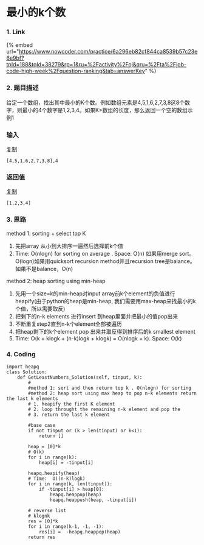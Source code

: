 # 最小的k个数

### 1. Link

{% embed url="https://www.nowcoder.com/practice/6a296eb82cf844ca8539b57c23e6e9bf?tpId=188&tqId=38279&rp=1&ru=%2Factivity%2Foj&qru=%2Fta%2Fjob-code-high-week%2Fquestion-ranking&tab=answerKey" %}



### 2. 题目描述

给定一个数组，找出其中最小的K个数。例如数组元素是4,5,1,6,2,7,3,8这8个数字，则最小的4个数字是1,2,3,4。如果K&gt;数组的长度，那么返回一个空的数组示例1

### 输入

[复制](javascript:void%280%29;)

```text
[4,5,1,6,2,7,3,8],4 
```

### 返回值

[复制](javascript:void%280%29;)

```text
[1,2,3,4]
```



### 3. 思路

method 1:  sorting + select top K

1. 先把array 从小到大排序一遍然后选择前k个值
2. Time: O\(nlogn\) for sorting on average .   Space: O\(n\) 如果用merge sort。 O\(logn\)如果用quicksort recursion method并且recursion tree是balance。如果不是balance，O\(n\)

method 2: heap sorting using min-heap

1. 先用一个size=k的min-heap对input array前k个element的负值进行heapify\(由于python的heap是min-heap, 我们需要用max-heap来找最小的k个值，所以需要取反\)
2. 把剩下的n-k elements 进行insert 到heap里面并把最小的值pop出来
3. 不断重复step2直到n-k个element全部被遍历
4. 把heap剩下的k个element pop 出来并取反得到排序后的k smallest element
5. Time: O\(k + klogk +  \(n-k\)logk + klogk\) = O\(nlogk + k\). Space: O\(k\)

### 4. Coding

```text
import heapq
class Solution:
    def GetLeastNumbers_Solution(self, tinput, k):
        #
        #method 1: sort and then return top k . O(nlogn) for sorting
        #method 2: heap sort using max heap to pop n-k elements return the last k elements
        # 1. heapify the first K element 
        # 2. loop throught the remaining n-k element and pop the 
        # 3. return the last k element
        
        #base case
        if not tinput or (k > len(tinput) or k<1):
            return []
        
        heap = [0]*k
        # O(k)
        for i in range(k):
            heap[i] = -tinput[i]
            
        heapq.heapify(heap)
        # TIme:  O((n-k)logk)
        for i in range(k, len(tinput)):
            if -tinput[i] > heap[0]:
                heapq.heappop(heap)
                heapq.heappush(heap, -tinput[i])
                
        # reverse list
        # klognk
        res = [0]*k
        for i in range(k-1, -1, -1):
            res[i] =  -heapq.heappop(heap)
        return res
        
```





